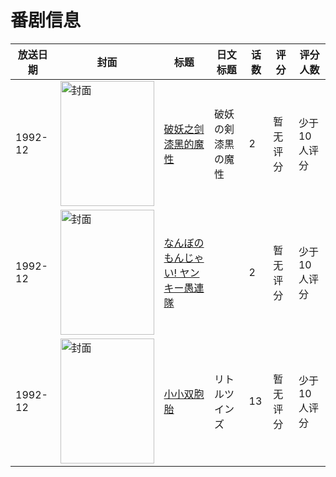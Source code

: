 # 番剧信息

|放送日期|封面|标题|日文标题|话数|评分|评分人数|
|---|---|---|---|---|---|---|
|1992-12|<img src="//lain.bgm.tv/pic/cover/c/55/6e/92574_qh4oK.jpg" alt="封面" style="width:150px;height:200px;object-fit:cover;">|[破妖之剑 漆黑的魔性](https://bangumi.tv/subject/92574)|破妖の剣 漆黒の魔性|2|暂无评分|少于10人评分|
|1992-12|<img src="//lain.bgm.tv/pic/cover/c/0b/c8/188857_2apGg.jpg" alt="封面" style="width:150px;height:200px;object-fit:cover;">|[なんぼのもんじゃい! ヤンキー愚連隊](https://bangumi.tv/subject/188857)||2|暂无评分|少于10人评分|
|1992-12|<img src="//lain.bgm.tv/pic/cover/c/e2/30/315453_2AZAL.jpg" alt="封面" style="width:150px;height:200px;object-fit:cover;">|[小小双胞胎](https://bangumi.tv/subject/315453)|リトルツインズ|13|暂无评分|少于10人评分|
